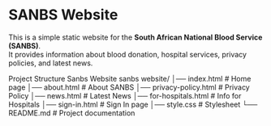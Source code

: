# SANBS Website

This is a simple static website for the **South African National Blood Service (SANBS)**.  
It provides information about blood donation, hospital services, privacy policies, and latest news.  

Project Structure
Sanbs Website
sanbs website/
│── index.html              # Home page
│── about.html              # About SANBS
│── privacy-policy.html     # Privacy Policy
│── news.html               # Latest News
│── for-hospitals.html      # Info for Hospitals
│── sign-in.html            # Sign In page
│── style.css               # Stylesheet
└── README.md               # Project documentation
